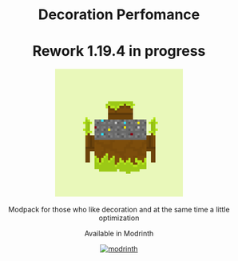 <h1 align="center">Decoration Perfomance</h1>
<h1 align="center">Rework 1.19.4 in progress</h1>
<p align="center" style="text-align: center">
  <a href="https://github.com/lostopkk/Decoration-Perfomance">
    <img alt="Deco Peform" src="./Deco Peform.PNG" width="256" height="256"/>
  </a>
</p>
<p align="center">
    Modpack for those who like decoration and at the same time a little optimization
</p>
<p align="center">
    Available in Modrinth
</p>
<p align="center">
   <a href="https://modrinth.com/modpack/decoration-perfomance">
    <img alt="modrinth" src="https://camo.githubusercontent.com/6ed1391df00d9f235524bf69ae963c8e3027e84ac252719d2a3f2309c1b92c38/68747470733a2f2f726577726974652e6d6f6472696e74682e636f6d2f696d616765732f6c6f676f2f69636f6e2e706e67" width="64" height="64"/>
    </a>
</p>


